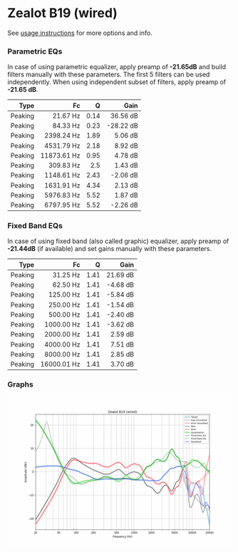 # Zealot B19 (wired)
See [usage instructions](https://github.com/jaakkopasanen/AutoEq#usage) for more options and info.

### Parametric EQs
In case of using parametric equalizer, apply preamp of **-21.65dB** and build filters manually
with these parameters. The first 5 filters can be used independently.
When using independent subset of filters, apply preamp of **-21.65 dB**.

| Type    | Fc          |    Q | Gain      |
|--------:|------------:|-----:|----------:|
| Peaking | 21.67 Hz    | 0.14 | 36.56 dB  |
| Peaking | 84.33 Hz    | 0.23 | -28.22 dB |
| Peaking | 2398.24 Hz  | 1.89 | 5.06 dB   |
| Peaking | 4531.79 Hz  | 2.18 | 8.92 dB   |
| Peaking | 11873.61 Hz | 0.95 | 4.78 dB   |
| Peaking | 309.83 Hz   | 2.5  | 1.43 dB   |
| Peaking | 1148.61 Hz  | 2.43 | -2.06 dB  |
| Peaking | 1631.91 Hz  | 4.34 | 2.13 dB   |
| Peaking | 5976.83 Hz  | 5.52 | 1.87 dB   |
| Peaking | 6797.95 Hz  | 5.52 | -2.26 dB  |

### Fixed Band EQs
In case of using fixed band (also called graphic) equalizer, apply preamp of **-21.44dB**
(if available) and set gains manually with these parameters.

| Type    | Fc          |    Q | Gain     |
|--------:|------------:|-----:|---------:|
| Peaking | 31.25 Hz    | 1.41 | 21.69 dB |
| Peaking | 62.50 Hz    | 1.41 | -4.68 dB |
| Peaking | 125.00 Hz   | 1.41 | -5.84 dB |
| Peaking | 250.00 Hz   | 1.41 | -1.54 dB |
| Peaking | 500.00 Hz   | 1.41 | -2.40 dB |
| Peaking | 1000.00 Hz  | 1.41 | -3.62 dB |
| Peaking | 2000.00 Hz  | 1.41 | 2.59 dB  |
| Peaking | 4000.00 Hz  | 1.41 | 7.51 dB  |
| Peaking | 8000.00 Hz  | 1.41 | 2.85 dB  |
| Peaking | 16000.01 Hz | 1.41 | 3.70 dB  |

### Graphs
![](./Zealot%20B19%20(wired).png)